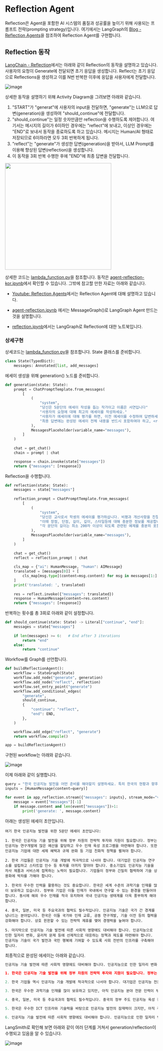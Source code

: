 # Reflection Agent

Reflection은 Agent을 포함한 AI 시스템의 품질과 성공률을 높이기 위해 사용되는 프롬프트 전략(prompting strategy)입니다. 여기에서는 LangGraph의 [Blog - Reflection Agents](https://blog.langchain.dev/reflection-agents/)을 참조하여 Reflection Agent를 구현합니다. 

## Reflection 동작 

[LangChain - Reflection](https://github.com/langchain-ai/langgraph/blob/main/examples/reflection/reflection.ipynb)에서는 아래와 같이 Reflection의 동작을 설명하고 있습니다. 사용자의 요청이 Generate에 전달되면 초기 응답을 생성합니다. Reflect는 초기 응답으로 Reflections을 생성하고 이를 N번 반복한 이후에 응답을 사용자에게 전달합니다. 

![image](https://github.com/user-attachments/assets/2a77a177-5be9-4a7d-97a8-4d5a19f9709e)

상세한 동작을 설명하기 위해 Activity Diagram을 그려보면 아래와 같습니다. 

1) "START"가 "generat"에 사용자의 input을 전달하면, "generate"는 LLM으로 답변(generation)을 생성하여 "should_continue"에 전달합니다.
2) "should_continue"는 일정 숫자만큼만 reflection을 수행하도록 제어합니다. 여기서는 메시지의 길이가 6이하인 경우에는 "reflect"에 보내고, 이상인 경우에는 "END"로 보내서 동작을 종료하도록 하고 있습니다. 메시지는 Human/AI 형태로 저장되므로 6이하라면 모두 3회 반복하게 됩니다. 
3) "reflect"는 "generate"가 생성한 답변(generation)을 받아서, LLM Prompt를 이용해 향상된 답변(reflection)을 생성합니다.
4) 이 동작을 3회 반복 수행한 후에 "END"에 최종 답변을 전달합니다. 

<img src="https://github.com/user-attachments/assets/8ca02018-56b8-4272-a8d1-f71aa6b6f0ca" width="350">


상세한 코드는 [lambda_function.py](./lambda-chat-ws/lambda_function.py)을 참조합니다. 동작은 [agent-reflection-kor.ipynb](./agent/agent-reflection-kor.ipynb)에서 확인할 수 있습니다. 그밖에 참고할 만한 자료는 아래와 같습니다. 

- [Youtube: Reflection Agents](https://www.youtube.com/watch?v=v5ymBTXNqtk)에서는 Reflection Agent에 대해 설명하고 있습니다.
  
- [agent-reflection.ipynb](./agent/agent-reflection.ipynb) 에서는 MessageGraph()로 LangGraph Agent 만드는것을 설명합니다.

- [reflection.ipynb](https://github.com/langchain-ai/langgraph/blob/main/examples/reflection/reflection.ipynb)에서는 LangGraph로 Reflection에 대한 노트북입니다.
  

### 상세구현

상세코드는 [lambda_function.py](./lambda-chat-ws/lambda_function.py)을 참조합니다. State 클래스를 준비합니다.

```python
class State(TypedDict):
    messages: Annotated[list, add_messages]
```

에세이 생성을 위해 generation() 노드를 준비합니다. 

```python
def generation(state: State):    
    prompt = ChatPromptTemplate.from_messages(
        [
            (
                "system",
                "당신은 5문단의 에세이 작성을 돕는 작가이고 이름은 서연입니다"
                "사용자의 요청에 대해 최고의 에세이를 작성하세요."
                "사용자가 에세이에 대해 평가를 하면, 이전 에세이를 수정하여 답변하세요."
                "최종 답변에는 완성된 에세이 전체 내용을 반드시 포함하여야 하고, <result> tag를 붙여주세요.",
            ),
            MessagesPlaceholder(variable_name="messages"),
        ]
    )
        
    chat = get_chat()
    chain = prompt | chat

    response = chain.invoke(state["messages"])
    return {"messages": [response]}
```

Reflection을 수행합니다.

```python
def reflection(state: State):
    messages = state["messages"]
        
    reflection_prompt = ChatPromptTemplate.from_messages(
        [
            (
                "system",
                "당신은 교사로서 학셍의 에세이를 평가하삽니다. 비평과 개선사항을 친절하게 설명해주세요."
                "이때 장점, 단점, 길이, 깊이, 스타일등에 대해 충분한 정보를 제공합니다."
                "각 문단의 길이는 최소 200자 이상이 되도록 관련된 예제를 충분히 포함합니다.",
            ),
            MessagesPlaceholder(variable_name="messages"),
        ]
    )
        
    chat = get_chat()
    reflect = reflection_prompt | chat
        
    cls_map = {"ai": HumanMessage, "human": AIMessage}
    translated = [messages[0]] + [
        cls_map[msg.type](content=msg.content) for msg in messages[1:]
    ]
    print('translated: ', translated)
        
    res = reflect.invoke({"messages": translated})    
    response = HumanMessage(content=res.content)    
    return {"messages": [response]}
```

반복하는 횟수를 총 3회로 아래와 같이 설정합니다.

```python
def should_continue(state: State) -> Literal["continue", "end"]:
    messages = state["messages"]
        
    if len(messages) >= 6:   # End after 3 iterations        
        return "end"
    else:
        return "continue"
```

Workflow를 Graph를 선언합니다.

```python
def buildReflectionAgent():
    workflow = StateGraph(State)
    workflow.add_node("generate", generation)
    workflow.add_node("reflect", reflection)
    workflow.set_entry_point("generate")
    workflow.add_conditional_edges(
        "generate",
        should_continue,
        {
            "continue": "reflect",
            "end": END,
        },
    )

    workflow.add_edge("reflect", "generate")
    return workflow.compile()

app = buildReflectionAgent()
```


 
구현된 workflow는 아래와 같습니다.

![image](https://github.com/user-attachments/assets/b2cccf4d-8a91-4955-9e32-330f77182cff)

이제 아래와 같이 실행합니다.

```python
query = "한국 인공지능 발전을 어떤 준비를 해야할지 설명하세요. 특히 한국의 현황과 향후 중국, 일본, 미국과 어떻게 경쟁해야할지 기술하세요."
inputs = [HumanMessage(content=query)]

for event in app_reflection.stream({"messages": inputs}, stream_mode="values"):   
    message = event["messages"][-1]
    if message.content and len(event["messages"])>1:
        print('generate: ', message.content)
```

아래는 생성된 에세이 초안입니다. 

```text
여기 한국 인공지능 발전을 위한 5문단 에세이 초안입니다:

1. 한국은 인공지능 기술 발전을 위해 정부 차원의 전략적 투자와 지원이 필요합니다. 정부는 인공지능 연구개발에 많은 예산을 할당하고 우수 인재 육성 프로그램을 마련해야 합니다. 또한 인공지능 기업에 대한 세제 혜택과 규제 완화 등 기업 친화적 정책을 펼쳐야 합니다.

2. 한국 기업들은 인공지능 기술 개발에 적극적으로 나서야 합니다. 대기업은 인공지능 연구소를 설립하고 스타트업 인수 등 투자를 아끼지 말아야 합니다. 중소기업도 인공지능 기술을 자사 제품과 서비스에 접목하는 노력이 필요합니다. 기업들이 정부와 긴밀히 협력하여 기술 상용화에 박차를 가해야 합니다.

3. 한국의 우수한 인력을 활용하는 것도 중요합니다. 한국은 세계 수준의 과학기술 인재를 많이 보유하고 있습니다. 정부와 기업은 이들 인재가 국내에서 연구할 수 있는 환경을 만들어야 합니다. 동시에 해외 우수 인재를 적극 유치하여 국내 인공지능 생태계를 더욱 풍부하게 해야 합니다.

4. 중국, 일본, 미국 등 주요국과의 협력도 필수적입니다. 인공지능 기술은 국가 간 경계를 넘나드는 분야입니다. 한국은 이들 국가와 인재 교류, 공동 연구개발, 기술 이전 등의 협력을 강화해야 합니다. 상호 윈윈할 수 있는 전략적 제휴를 맺어 경쟁력을 높여야 합니다.

5. 마지막으로 인공지능 기술 발전에 따른 사회적 영향에도 대비해야 합니다. 인공지능으로 인한 일자리 변화, 윤리적 문제 등에 선제적으로 대응하는 정책과 제도를 마련해야 합니다. 인공지능 기술이 국가 발전과 국민 행복에 기여할 수 있도록 사회 전반의 인프라를 구축해야 합니다.
```

최종적으로 완성된 에세이는 아래와 같습니다.

```python
인공지능 기술 발전에 따른 사회적 영향에도 대비해야 합니다. 인공지능으로 인한 일자리 변화, 윤리적 문제 등에 선제적으로 대응하는 정책과 제도를 마련해야 합니다. 인공지능 기술이 국가 발전과 국민 행복에 기여할 수 있도록 사회 전반의 인프라를 구축해야 합니다."

1. 한국은 인공지능 기술 발전을 위해 정부 차원의 전략적 투자와 지원이 필요합니다. 정부는 인공지능 연구개발에 많은 예산을 할당해야 합니다. 또한 우수 인재 육성 프로그램을 마련하여 인공지능 전문가를 체계적으로 양성해야 합니다. 인공지능 기업에 대해서는 세제 혜택과 규제 완화 등 기업 친화적 정책을 펼쳐 활발한 기술 혁신이 일어날 수 있도록 해야 합니다.

2. 한국 기업들 역시 인공지능 기술 개발에 적극적으로 나서야 합니다. 대기업은 인공지능 전문 연구소를 설립하고, 유망 인공지능 스타트업에 대한 인수 및 투자를 아끼지 말아야 합니다. 중소기업도 자사 제품과 서비스에 인공지능 기술을 접목하는 노력이 필요합니다. 기업들이 정부와 긴밀히 협력하여 인공지능 기술의 상용화를 앞당겨야 합니다.

3. 한국은 우수한 과학기술 인재를 많이 보유하고 있지만, 아직 인공지능 분야 전문 인력이 부족한 실정입니다. 정부와 기업은 이들 인재가 국내에서 연구할 수 있는 환경을 조성해야 합니다. 동시에 해외 우수 인공지능 인재를 적극 유치하여 국내 인공지능 생태계를 더욱 풍부하게 해야 합니다.

4. 중국, 일본, 미국 등 주요국과의 협력도 필수적입니다. 중국의 정부 주도 인공지능 육성 정책에 대응하여 민간 기업의 자율성을 보장하는 정책을 펼쳐야 합니다. 일본의 제조업 인공지능 기술 강점을 인정하고 상호 기술교류를 활성화해야 합니다. 미국의 선도적 인공지능 기업들과 전략적 제휴를 맺어 기술 격차를 줄여나가야 합니다. 인재 교류, 공동 연구개발, 기술 이전 등 다각적인 협력을 통해 상호 윈윈할 수 있어야 합니다.

5. 한국은 우수한 ICT 인프라와 기술력을 바탕으로 인공지능 발전의 잠재력이 크지만, 아직 주요 기술과 인재가 부족한 실정입니다. 또한 인공지능 기업에 대한 투자와 정부 지원이 미흡하여 글로벌 경쟁력이 뒤처지고 있습니다.

6. 인공지능 기술 발전에 따른 사회적 영향에도 대비해야 합니다. 인공지능으로 인한 일자리 변화, 윤리적 문제 등에 선제적으로 대응하는 정책과 제도를 마련해야 합니다. 인공지능 기술이 국가 발전과 국민 행복에 기여할 수 있도록 사회 전반의 인프라를 구축해야 합니다.
```

LangSmith로 확인해 보면 아래와 같이 여러 단계를 거쳐서 generation/reflection이 수행되고 있음을 알 수 있습니다.

![image](https://github.com/user-attachments/assets/d40b049f-3fc3-4e26-909c-d04236b36c27)






